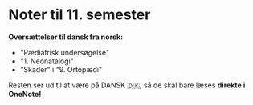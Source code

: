 # Noter til 11. semester

**Oversættelser til dansk fra norsk:**
- "Pædiatrisk undersøgelse"
- "1. Neonatalogi"
- "Skader" i "9. Ortopædi"

Resten ser ud til at være på DANSK 🇩🇰, så de skal bare læses **direkte i OneNote!**

